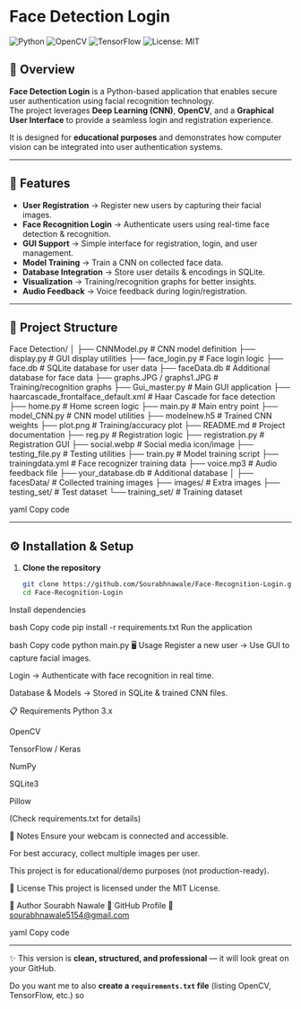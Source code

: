 # Face Detection Login

![Python](https://img.shields.io/badge/Python-3.x-blue)
![OpenCV](https://img.shields.io/badge/OpenCV-Enabled-green)
![TensorFlow](https://img.shields.io/badge/TensorFlow-Keras-orange)
![License: MIT](https://img.shields.io/badge/License-MIT-yellow.svg)

## 📌 Overview
**Face Detection Login** is a Python-based application that enables secure user authentication using facial recognition technology.  
The project leverages **Deep Learning (CNN)**, **OpenCV**, and a **Graphical User Interface** to provide a seamless login and registration experience.  

It is designed for **educational purposes** and demonstrates how computer vision can be integrated into user authentication systems.

---

## 🚀 Features
- **User Registration** → Register new users by capturing their facial images.  
- **Face Recognition Login** → Authenticate users using real-time face detection & recognition.  
- **GUI Support** → Simple interface for registration, login, and user management.  
- **Model Training** → Train a CNN on collected face data.  
- **Database Integration** → Store user details & encodings in SQLite.  
- **Visualization** → Training/recognition graphs for better insights.  
- **Audio Feedback** → Voice feedback during login/registration.  

---

## 📂 Project Structure
Face Detection/
│
├── CNNModel.py # CNN model definition
├── display.py # GUI display utilities
├── face_login.py # Face login logic
├── face.db # SQLite database for user data
├── faceData.db # Additional database for face data
├── graphs.JPG / graphs1.JPG # Training/recognition graphs
├── Gui_master.py # Main GUI application
├── haarcascade_frontalface_default.xml # Haar Cascade for face detection
├── home.py # Home screen logic
├── main.py # Main entry point
├── model_CNN.py # CNN model utilities
├── modelnew.h5 # Trained CNN weights
├── plot.png # Training/accuracy plot
├── README.md # Project documentation
├── reg.py # Registration logic
├── registration.py # Registration GUI
├── social.webp # Social media icon/image
├── testing_file.py # Testing utilities
├── train.py # Model training script
├── trainingdata.yml # Face recognizer training data
├── voice.mp3 # Audio feedback file
├── your_database.db # Additional database
│
├── facesData/ # Collected training images
├── images/ # Extra images
├── testing_set/ # Test dataset
└── training_set/ # Training dataset

yaml
Copy code

---

## ⚙️ Installation & Setup

1. **Clone the repository**
   ```bash
   git clone https://github.com/Sourabhnawale/Face-Recognition-Login.git
   cd Face-Recognition-Login
Install dependencies

bash
Copy code
pip install -r requirements.txt
Run the application

bash
Copy code
python main.py
🖥️ Usage
Register a new user → Use GUI to capture facial images.

Login → Authenticate with face recognition in real time.

Database & Models → Stored in SQLite & trained CNN files.

📋 Requirements
Python 3.x

OpenCV

TensorFlow / Keras

NumPy

SQLite3

Pillow

(Check requirements.txt for details)

🔎 Notes
Ensure your webcam is connected and accessible.

For best accuracy, collect multiple images per user.

This project is for educational/demo purposes (not production-ready).

📜 License
This project is licensed under the MIT License.

👤 Author
Sourabh Nawale
🔗 GitHub Profile
📧 sourabhnawale5154@gmail.com

yaml
Copy code

---

✨ This version is **clean, structured, and professional** — it will look great on your GitHub.  

Do you want me to also **create a `requirements.txt` file** (listing OpenCV, TensorFlow, etc.) so 
